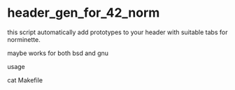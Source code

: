 # header_gen_for_42_norm

this script automatically add prototypes to your header with suitable tabs for norminette.

maybe works for both bsd and gnu


usage

cat Makefile